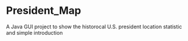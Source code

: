 # President_Map
 A Java GUI project to show the historocal U.S. president location statistic and simple introduction
